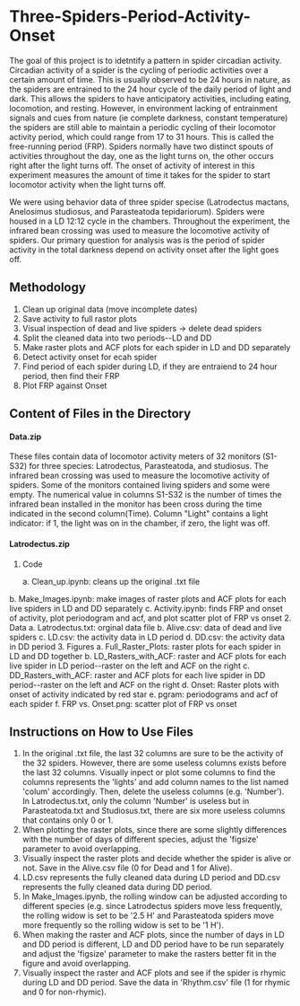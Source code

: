 # Three-Spiders-Period-Activity-Onset
The goal of this project is to idetntify a pattern in spider circadian activity. Circadian activity of a spider is the cycling of periodic activities over a certain amount of time. This is usually observed to be 24 hours in nature, as the spiders are entrained to the 24 hour cycle of the daily period of light and dark. This allows the spiders to have anticipatory activities, including eating, locomotion, and resting. However, in environment lacking of entrainment signals and cues from nature (ie complete darkness, constant temperature) the spiders are still able to maintain a periodic cycling of their locomotor activity period, which could range from 17 to 31 hours. This is called the free-running period (FRP). Spiders normally have two distinct spouts of activities throughout the day, one as the light turns on, the other occurs right after the light turns off. The onset of activity of interest in this experiment measures the amount of time it takes for the spider to start locomotor activity when the light turns off. 

We were using behavior data of three spider specise (Latrodectus mactans, Anelosimus studiosus, and Parasteatoda tepidariorum). Spiders were housed in a LD 12:12 cycle in the chambers. Throughout the experiment, the infrared bean crossing was used to measure the locomotive activity of spiders. Our primary question for analysis was is the period of spider activity in the total darkness depend on activity onset after the light goes off. 

## Methodology
1. Clean up original data (move incomplete dates)
2. Save activity to full rastor plots 
3. Visual inspection of dead and live spiders -> delete dead spiders
4. Split the cleaned data into two periods--LD and DD 
5. Make raster plots and ACF plots for each spider in LD and DD separately
6. Detect activity onset for ecah spider 
7. Find period of each spider during LD, if they are entraiend to 24 hour period, then find their FRP
8. Plot FRP against Onset

## Content of Files in the Directory
#### Data.zip
These files contain data of locomotor activity meters of 32 monitors (S1-S32) for three species: Latrodectus, Parasteatoda, and studiosus.  The infrared bean crossing was used to measure the locomotive activity of spiders. Some of the monitors contained living spiders and some were empty. The numerical value in columns S1-S32 is the number of times the infrared bean installed in the monitor has been cross during the time indicated in the second column(Time). Column "Light" contains a light indicator: if 1, the light was on in the chamber, if zero, the light was off.

#### Latrodectus.zip
1. Code
  <ol>a. Clean_up.ipynb: cleans up the original .txt file</ol>
  b. Make_Images.ipynb: make images of raster plots and ACF plots for each live spiders in LD and DD separately
  c. Activity.ipynb: finds FRP and onset of activity, plot periodogram and acf, and plot scatter plot of FRP vs onset
2. Data
  a. Latrodectus.txt: orginal data file
  b. Alive.csv: data of dead and live spiders
  c. LD.csv: the activity data in LD period
  d. DD.csv: the activity data in DD period
3. Figures
  a. Full_Raster_Plots: raster plots for each spider in LD and DD together
  b. LD_Rasters_with_ACF: raster and ACF plots for each live spider in LD period--raster on the left and ACF on the right
  c. DD_Rasters_with_ACF: raster and ACF plots for each live spider in DD period--raster on the left and ACF on the right
  d. Onset: Raster plots with onset of activity indicated by red star
  e. pgram: periodograms and acf of each spider
  f. FRP vs. Onset.png: scatter plot of FRP vs onset

## Instructions on How to Use Files 
1. In the original .txt file, the last 32 columns are sure to be the activity of the 32 spiders. However, there are some useless columns exists before the last 32 columns. Visually inpect or plot some columns to find the columns represents the 'lights' and add column names to the list named 'colum' accordingly. Then, delete the useless columns (e.g. 'Number'). In Latrodectus.txt, only the column 'Number' is useless but in Parasteatoda.txt and Studiosus.txt, there are six more useless columns that contains only 0 or 1.
2. When plotting the raster plots, since there are some slightly differences with the number of days of different species, adjust the 'figsize' parameter to avoid overlapping.
3. Visually inspect the raster plots and decide whether the spider is alive or not. Save in the Alive.csv file (0 for Dead and 1 for Alive).
4. LD.csv represents the fully cleaned data during LD period and DD.csv represents the fully cleaned data during DD period.
5. In Make_Images.ipynb, the rolling window can be adjusted according to different species (e.g. since Latrodectus spiders move less frequently, the rolling widow is set to be '2.5 H' and Parasteatoda spiders move more frequently so the rolling widow is set to be '1 H').
6. When making the raster and ACF plots, since the number of days in LD and DD period is different, LD and DD period have to be run separately and adjust the 'figsize' parameter to make the rasters better fit in the figure and avoid overlapping.
7. Visually inspect the raster and ACF plots and see if the spider is rhymic during LD and DD period. Save the data in 'Rhythm.csv' file (1 for rhymic and 0 for non-rhymic).
